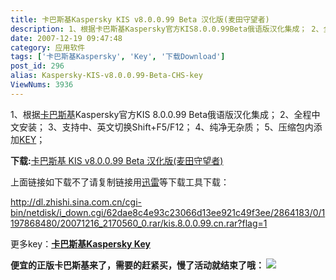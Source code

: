 ```yaml
---
title: 卡巴斯基Kaspersky KIS v8.0.0.99 Beta 汉化版(麦田守望者)
description: 1、根据卡巴斯基Kaspersky官方KIS8.0.0.99Beta俄语版汉化集成； 2、全程中文安装；3、支持中、英文切换Shift+F5/F12；4、纯净无杂质；5、压缩包内添加KEY；
date: 2007-12-19 09:47:48
category: 应用软件
tags: ['卡巴斯基Kaspersky', 'Key', '下载Download']
post_id: 296
alias: Kaspersky-KIS-v8.0.0.99-Beta-CHS-key
ViewNums: 3936
---
```


1、根据[卡巴斯基](/tags/%E5%8D%A1%E5%B7%B4%E6%96%AF%E5%9F%BAKaspersky)Kaspersky官方KIS 8.0.0.99 Beta俄语版汉化集成；
2、全程中文安装；
3、支持中、英文切换Shift+F5/F12；
4、纯净无杂质；
5、压缩包内添加[KEY](/tags/Key)；

**下载:**[卡巴斯基 KIS v8.0.0.99 Beta 汉化版(麦田守望者)](http://dl.zhishi.sina.com.cn/cgi-bin/netdisk/i_down.cgi/62dae8c4e93c23066d13ee921c49f3ee/2864183/0/1197868480/20071216_2170560_0.rar/kis.8.0.0.99.cn.rar?flag=1)

上面链接如下载不了请复制链接用[迅雷](/tags/%E8%BF%85%E9%9B%B7Thunder)等下载工具下载：

<http://dl.zhishi.sina.com.cn/cgi-bin/netdisk/i_down.cgi/62dae8c4e93c23066d13ee921c49f3ee/2864183/0/1197868480/20071216_2170560_0.rar/kis.8.0.0.99.cn.rar?flag=1>

更多key：**[卡巴斯基Kaspersky Key](/blog/201a)**

**便宜的正版卡巴斯基来了，需要的赶紧买，慢了活动就结束了哦：
[![](http://file.chanet.com.cn/image.cgi?a=73348&d=99391&u=&e=)](http://count.chanet.com.cn/click.cgi?a=73348&d=99391&u=&e=)**

